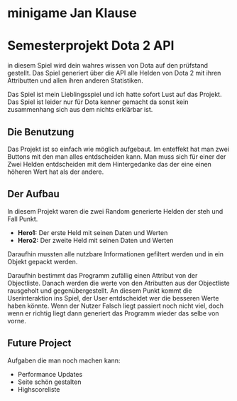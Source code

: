 # minigame Jan Klause
 
# Semesterprojekt Dota 2 API
in diesem Spiel wird dein wahres wissen von Dota auf den prüfstand gestellt. Das Spiel generiert über die API alle Helden von Dota 2 mit ihren Attributten und allen ihren anderen Statistiken.

Das Spiel ist mein Lieblingsspiel und ich hatte sofort Lust auf das Projekt. Das Spiel ist leider nur für Dota kenner gemacht da sonst kein zusammenhang sich aus dem nichts erklärbar ist.

## Die Benutzung
Das Projekt ist so einfach wie möglich aufgebaut. Im enteffekt hat man zwei Buttons mit den man alles entdscheiden kann. Man muss sich für einer der Zwei Helden entdscheiden mit dem Hintergedanke das der eine einen höheren Wert hat als der andere.

## Der Aufbau 
In diesem Projekt waren die zwei Random generierte Helden der steh und Fall Punkt. 

* **Hero1:** Der erste Held mit seinen Daten und Werten
* **Hero2:** Der zweite Held mit seinen Daten und Werten 

Daraufhin mussten alle nutzbare Informationen gefiltert werden und in ein Objekt gepackt werden.

Daraufhin bestimmt das Programm zufällig einen Attribut von der Objectliste.
Danach werden die werte von den Atributten aus der Objectliste rausgeholt und gegenübergestellt.
An diesem Punkt kommt die Userinteraktion ins Spiel, der User entdscheidet wer die besseren Werte haben könnte. Wenn der Nutzer Falsch liegt passiert noch nicht viel, doch wenn er richtig liegt dann generiert das Programm wieder das selbe von vorne. 

## Future Project
Aufgaben die man noch machen kann:
* Performance Updates
* Seite schön gestalten
* Highscoreliste
